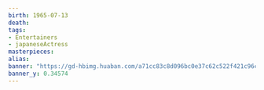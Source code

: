 ```yaml
---
birth: 1965-07-13
death:
tags: 
- Entertainers
- japaneseActress
masterpieces:
alias:
banner: "https://gd-hbimg.huaban.com/a71cc83c8d096bc0e37c62c522f421c96c60babe1bb1b-XxSjUG"
banner_y: 0.34574
---
```



